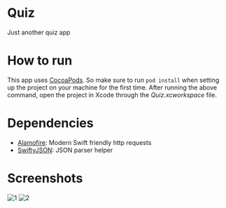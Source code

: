 # Quiz
 Just another quiz app

# How to run
This app uses [CocoaPods](https://cocoapods.org/). So make sure to run `pod install` when setting up the project on your machine for the first time.
After running the above command, open the project in Xcode through the *Quiz.xcworkspace* file.

# Dependencies

- [Alamofire](https://github.com/Alamofire/Alamofire): Modern Swift friendly http requests
- [SwiftyJSON](https://github.com/SwiftyJSON/SwiftyJSON): JSON parser helper

# Screenshots

![1](https://raw.githubusercontent.com/adheus/Quiz/development/screenshots/Simulator%20Screen%20Shot%20-%20iPhone%20X%CA%80%20-%202019-08-14%20at%2004.32.48.png)
![2](https://raw.githubusercontent.com/adheus/Quiz/development/screenshots/Simulator%20Screen%20Shot%20-%20iPhone%20X%CA%80%20-%202019-08-14%20at%2004.33.21.png)
